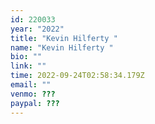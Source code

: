 ```yaml
---
id: 220033
year: "2022"
title: "Kevin Hilferty "
name: "Kevin Hilferty "
bio: ""
link: ""
time: 2022-09-24T02:58:34.179Z
email: ""
venmo: ???
paypal: ???
---
```

